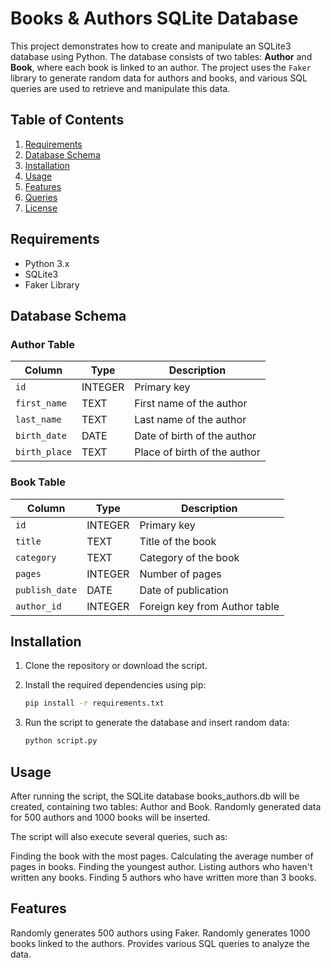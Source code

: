 # Books & Authors SQLite Database

This project demonstrates how to create and manipulate an SQLite3 database using Python. The database consists of two tables: **Author** and **Book**, where each book is linked to an author. The project uses the `Faker` library to generate random data for authors and books, and various SQL queries are used to retrieve and manipulate this data.

## Table of Contents

1. [Requirements](#requirements)
2. [Database Schema](#database-schema)
3. [Installation](#installation)
4. [Usage](#usage)
5. [Features](#features)
6. [Queries](#queries)
7. [License](#license)

## Requirements

- Python 3.x
- SQLite3
- Faker Library

## Database Schema

### Author Table

| Column        | Type     | Description               |
|---------------|----------|---------------------------|
| `id`          | INTEGER  | Primary key               |
| `first_name`  | TEXT     | First name of the author  |
| `last_name`   | TEXT     | Last name of the author   |
| `birth_date`  | DATE     | Date of birth of the author|
| `birth_place` | TEXT     | Place of birth of the author|

### Book Table

| Column         | Type     | Description               |
|----------------|----------|---------------------------|
| `id`           | INTEGER  | Primary key               |
| `title`        | TEXT     | Title of the book         |
| `category`     | TEXT     | Category of the book      |
| `pages`        | INTEGER  | Number of pages           |
| `publish_date` | DATE     | Date of publication       |
| `author_id`    | INTEGER  | Foreign key from Author table|

## Installation

1. Clone the repository or download the script.

2. Install the required dependencies using pip:

   ```bash
   pip install -r requirements.txt
3. Run the script to generate the database and insert random data:
   ```bash
   python script.py

## Usage
After running the script, the SQLite database books_authors.db will be created, containing two tables: Author and Book. Randomly generated data for 500 authors and 1000 books will be inserted.

The script will also execute several queries, such as:

  Finding the book with the most pages.
  Calculating the average number of pages in books.
  Finding the youngest author.
  Listing authors who haven't written any books.
  Finding 5 authors who have written more than 3 books.
  
## Features
  Randomly generates 500 authors using Faker.
  Randomly generates 1000 books linked to the authors.
  Provides various SQL queries to analyze the data.








